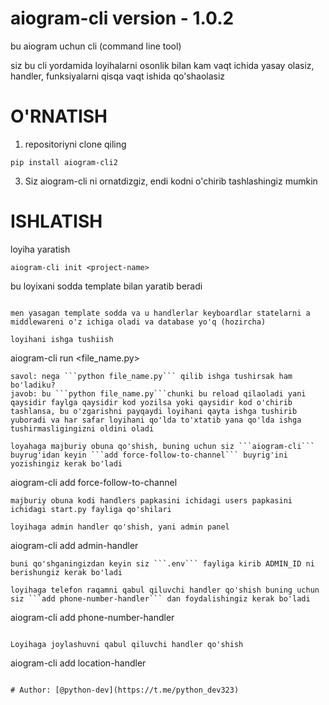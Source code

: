 # aiogram-cli version - 1.0.2

bu aiogram uchun cli (command line tool)

siz bu cli yordamida loyihalarni osonlik bilan kam vaqt ichida yasay olasiz, handler, funksiyalarni qisqa vaqt ishida qo'shaolasiz

# O'RNATISH

1. repositoriyni clone qiling
```
pip install aiogram-cli2
```

3. Siz aiogram-cli ni ornatdizgiz, endi kodni o'chirib tashlashingiz mumkin

# ISHLATISH
loyiha yaratish
```
aiogram-cli init <project-name>
```
bu loyixani sodda template bilan yaratib beradi 

```

men yasagan template sodda va u handlerlar keyboardlar statelarni a middlewareni o'z ichiga oladi va database yo'q (hozircha)

loyihani ishga tushiish
```
aiogram-cli run <file_name.py>
```
savol: nega ```python file_name.py``` qilib ishga tushirsak ham bo'ladiku?
javob: bu ```python file_name.py```chunki bu reload qilaoladi yani qaysidir faylga qaysidir kod yozilsa yoki qaysidir kod o'chirib tashlansa, bu o'zgarishni payqaydi loyihani qayta ishga tushirib yuboradi va har safar loyihani qo'lda to'xtatib yana qo'lda ishga tushirmasligingizni oldini oladi 

loyahaga majburiy obuna qo'shish, buning uchun siz ```aiogram-cli``` buyrug'idan keyin ```add force-follow-to-channel``` buyrig'ini yozishingiz kerak bo'ladi
```
aiogram-cli add force-follow-to-channel
```
majburiy obuna kodi handlers papkasini ichidagi users papkasini ichidagi start.py fayliga qo'shilari

loyihaga admin handler qo'shish, yani admin panel
```
aiogram-cli add admin-handler <path>
```
buni qo'shganingizdan keyin siz ```.env``` fayliga kirib ADMIN_ID ni berishungiz kerak bo'ladi

loyihaga telefon raqamni qabul qiluvchi handler qo'shish buning uchun siz ```add phone-number-handler``` dan foydalishingiz kerak bo'ladi
```
aiogram-cli add phone-number-handler
```

Loyihaga joylashuvni qabul qiluvchi handler qo'shish
```
aiogram-cli add location-handler
```

# Author: [@python-dev](https://t.me/python_dev323)